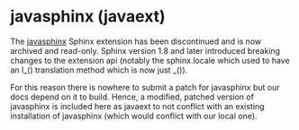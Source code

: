 # javasphinx (javaext)
The [javasphinx](https://github.com/bronto/javasphinx) Sphinx extension has been discontinued and 
is now archived and read-only. Sphinx version 1.8 and later introduced breaking changes to the extension api
(notably the sphinx.locale which used to have an l_() translation method which is now just _()).

For this reason there is nowhere to submit a patch for javasphinx but our docs depend on it to build.
Hence, a modified, patched version of javasphinx is included here as javaext to not conflict with 
an existing installation of javasphinx (which would conflict with our local one).